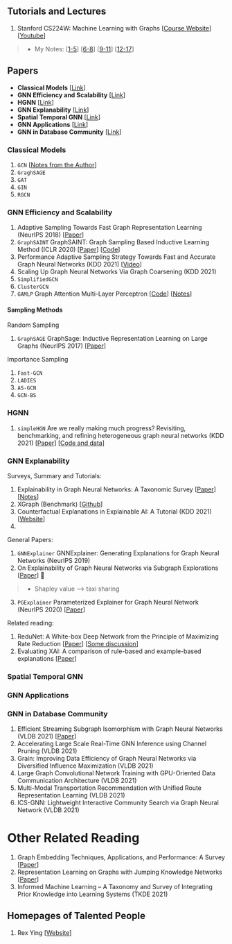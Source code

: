 
## Tutorials and Lectures
1. Stanford CS224W: Machine Learning with Graphs [[Course Website](http://web.stanford.edu/class/cs224w/)] [[Youtube](https://www.youtube.com/playlist?list=PLoROMvodv4rPLKxIpqhjhPgdQy7imNkDn)]
> * My Notes: [[1-5](https://github.com/heathersherry/GNN/blob/main/CS224W/Stanford_CS224W_1-5.md)] [[6-8](https://github.com/heathersherry/GNN/blob/main/CS224W/Stanford_CS224W_6-8.md)] [[9-11](https://github.com/heathersherry/GNN/blob/main/CS224W/Stanford_CS224W_9-11.md)] [[12-17](https://github.com/heathersherry/GNN/blob/main/CS224W/Stanford_CS224W_12-17.md)]

## Papers
* __Classical Models__ [[Link](https://github.com/heathersherry/GNN/blob/main/README.md#classical-models)]
* __GNN Efficiency and Scalability__ [[Link](https://github.com/heathersherry/GNN#gnn-efficiency-and-scalability)]
* __HGNN__ [[Link](https://github.com/heathersherry/GNN#hgnn)]
* __GNN Explanability__ [[Link](https://github.com/heathersherry/GNN#gnn-explanability)]
* __Spatial Temporal GNN__ [[Link](https://github.com/heathersherry/GNN#spatial-temporal-gnn)]
* __GNN Applications__ [[Link](https://github.com/heathersherry/GNN#gnn-applications)]
* __GNN in Database Community__ [[Link](https://github.com/heathersherry/GNN#gnn-in-database-community)]


### Classical Models
1. `GCN` [[Notes from the Author](http://tkipf.github.io/graph-convolutional-networks/)]
2. `GraghSAGE`
3. `GAT`
4. `GIN`
5. `RGCN`

### GNN Efficiency and Scalability
1. Adaptive Sampling Towards Fast Graph Representation Learning (NeurIPS 2018) [[Paper](https://papers.nips.cc/paper/2018/file/01eee509ee2f68dc6014898c309e86bf-Paper.pdf)]
2. `GraphSAINT` GraphSAINT: Graph Sampling Based Inductive Learning Method (ICLR 2020) [[Paper](https://arxiv.org/pdf/1907.04931.pdf)] [[Code](https://github.com/GraphSAINT/GraphSAINT)]
3. Performance Adaptive Sampling Strategy Towards Fast and Accurate Graph Neural Networks (KDD 2021) [[Video](https://www.youtube.com/watch?v=uRxF-xLo60o)]
4. Scaling Up Graph Neural Networks Via Graph Coarsening (KDD 2021)
5. `SimplifiedGCN`
6. `ClusterGCN`
7. `GAMLP` Graph Attention Multi-Layer Perceptron [[Code](https://github.com/PKU-DAIR/GAMLP)] [[Notes](https://mp.weixin.qq.com/s/tGss6m22xABWqhJPl4P9aw)]

#### Sampling Methods
Random Sampling
1. `GraphSAGE` GraphSage: Inductive Representation Learning on Large Graphs (NeurIPS 2017) [[Paper](https://arxiv.org/pdf/1706.02216.pdf)]

Importance Sampling
1. `Fast-GCN`
2. `LADIES`
3. `AS-GCN`
4. `GCN-BS`


### HGNN
1. `simpleHGN` Are we really making much progress? Revisiting, benchmarking, and refining heterogeneous graph neural networks (KDD 2021) [[Paper](https://keg.cs.tsinghua.edu.cn/jietang/publications/KDD21-Lv-et-al-HeterGNN.pdf)] [[Code and data](https://github.com/THUDM/HGB)]


### GNN Explanability
Surveys, Summary and Tutorials:
1. Explainability in Graph Neural Networks: A Taxonomic Survey [[Paper](https://arxiv.org/pdf/2012.15445.pdf)] [[Notes](https://zhuanlan.zhihu.com/p/359533369)]
2. XGraph (Benchmark) [[Github](https://github.com/divelab/DIG/tree/main/dig/xgraph)]
3. Counterfactual Explanations in Explainable AI: A Tutorial (KDD 2021) [[Website](https://sites.google.com/view/kdd-2021-counterfactual)]
4. 

General Papers:
1. `GNNExplainer` GNNExplainer: Generating Explanations for Graph Neural Networks (NeurIPS 2019)
2. On Explainability of Graph Neural Networks via Subgraph Explorations [[Paper](https://arxiv.org/pdf/2102.05152.pdf)] 🌟
> * Shapley value --> taxi sharing
3. `PGExplainer` Parameterized Explainer for Graph Neural Network (NeurIPS 2020) [[Paper](https://github.com/flyingdoog/PGExplainer)]

Related reading:
1. ReduNet: A White-box Deep Network from the Principle of Maximizing Rate Reduction [[Paper](https://arxiv.org/pdf/2105.10446.pdf)] [[Some discussion](https://mp.weixin.qq.com/s/sZjn5Q8IBu6JXziTBJVLTg)]
2. Evaluating XAI: A comparison of rule-based and example-based explanations [[Paper](https://www.sciencedirect.com/science/article/pii/S0004370220301533)]

### Spatial Temporal GNN

### GNN Applications

### GNN in Database Community
1. Efficient Streaming Subgraph Isomorphism with Graph Neural Networks (VLDB 2021) [[Paper](http://vldb.org/pvldb/vol14/p730-duong.pdf)]
2. Accelerating Large Scale Real-Time GNN Inference using Channel Pruning (VLDB 2021)
3. Grain: Improving Data Efficiency of Graph Neural Networks via Diversified Influence Maximization (VLDB 2021)
4. Large Graph Convolutional Network Training with GPU-Oriented Data Communication Architecture (VLDB 2021)
5. Multi-Modal Transportation Recommendation with Unified Route Representation Learning (VLDB 2021)
6. ICS-GNN: Lightweight Interactive Community Search via Graph Neural Network (VLDB 2021)

# Other Related Reading

1. Graph Embedding Techniques, Applications, and Performance: A Survey [[Paper](https://arxiv.org/pdf/1705.02801.pdf)]
2. Representation Learning on Graphs with Jumping Knowledge Networks [[Paper](http://proceedings.mlr.press/v80/xu18c/xu18c.pdf)]
3. Informed Machine Learning – A Taxonomy and Survey of Integrating Prior Knowledge into Learning Systems (TKDE 2021)

## Homepages of Talented People
1. Rex Ying [[Website](https://cs.stanford.edu/people/rexy/index.html)]
